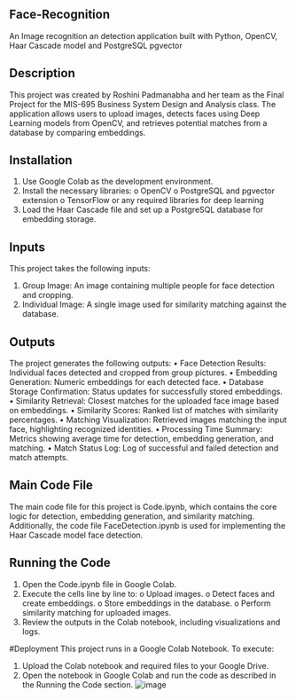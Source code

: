 ## Face-Recognition
An Image recognition an detection application built with Python, OpenCV, Haar Cascade model and PostgreSQL pgvector


## Description
This project was created by Roshini Padmanabha and her team as the Final Project for the MIS-695 Business System Design and Analysis class. The application allows users to upload images, detects faces using Deep Learning models from OpenCV, and retrieves potential matches from a database by comparing embeddings.
 
## Installation
1.	Use Google Colab as the development environment.
2.	Install the necessary libraries: 
o	OpenCV
o	PostgreSQL and pgvector extension
o	TensorFlow or any required libraries for deep learning
3.	Load the Haar Cascade file and set up a PostgreSQL database for embedding storage.
 
## Inputs
This project takes the following inputs:
1.	Group Image: An image containing multiple people for face detection and cropping.
2.	Individual Image: A single image used for similarity matching against the database.
 
## Outputs
The project generates the following outputs:
•	Face Detection Results: Individual faces detected and cropped from group pictures.
•	Embedding Generation: Numeric embeddings for each detected face.
•	Database Storage Confirmation: Status updates for successfully stored embeddings.
•	Similarity Retrieval: Closest matches for the uploaded face image based on embeddings.
•	Similarity Scores: Ranked list of matches with similarity percentages.
•	Matching Visualization: Retrieved images matching the input face, highlighting recognized identities.
•	Processing Time Summary: Metrics showing average time for detection, embedding generation, and matching.
•	Match Status Log: Log of successful and failed detection and match attempts.
 
## Main Code File
The main code file for this project is Code.ipynb, which contains the core logic for detection, embedding generation, and similarity matching. Additionally, the code file FaceDetection.ipynb is used for implementing the Haar Cascade model face detection.
 
## Running the Code
1.	Open the Code.ipynb file in Google Colab.
2.	Execute the cells line by line to: 
o	Upload images.
o	Detect faces and create embeddings.
o	Store embeddings in the database.
o	Perform similarity matching for uploaded images.
3.	Review the outputs in the Colab notebook, including visualizations and logs.
 
#Deployment
This project runs in a Google Colab Notebook. To execute:
1.	Upload the Colab notebook and required files to your Google Drive.
2.	Open the notebook in Google Colab and run the code as described in the Running the Code section.
![image](https://github.com/user-attachments/assets/7a5eee80-4680-424d-af23-993eaa80458d)
